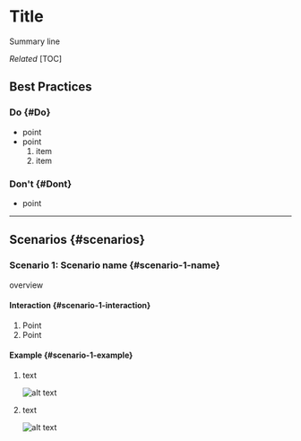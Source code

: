 # Title

Summary line

*Related*
[TOC]

## Best Practices

<section class="multicol">

<section class="column">

### Do {#Do}

*   point
*   point
    <ol>
      <li>item
      <li>item
    </ol>

</section>

<section class="column">

### Don't {#Dont}

*   point

</section>

</section>

--------------------------------------------------------------------------------

## Scenarios {#scenarios}

### Scenario 1: Scenario name {#scenario-1-name}

overview

#### Interaction {#scenario-1-interaction}

1.  Point
1.  Point

#### Example {#scenario-1-example}

<section class="multicol">

<section class="column">

1.  text

    ![alt text](https://unsplash.com/photos/Mt2pgz3NvEQ "optional tooltip")

2.  text

    ![alt text](https://unsplash.com/photos/Mt2pgz3NvEQ "optional tooltip")
